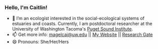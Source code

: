 ### Hello, I'm Caitlin!
- 🌱  I’m an ecologist interested in the social-ecological systems of estuaries and coasts. Currently, I am postdoctoral researcher at the University of Washington Tacoma's [Puget Sound Institute](https://www.pugetsoundinstitute.org/).
- 📫  Get more info: magelcai@uw.edu || [My Website](https://caitlinmagel.weebly.com/) || [Research Gate](https://www.researchgate.net/profile/Caitlin-Magel)
- 😄 Pronouns: She/Her/Hers
